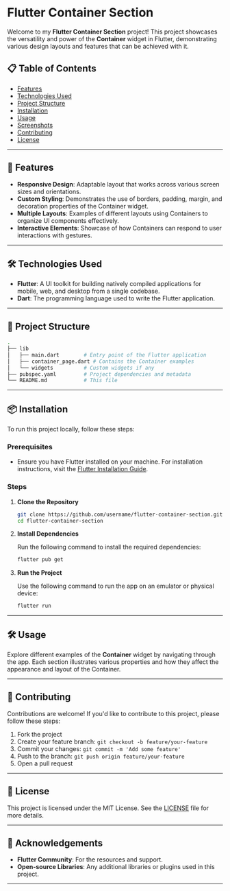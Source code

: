 


# Flutter Container Section

Welcome to my **Flutter Container Section** project! This project showcases the versatility and power of the **Container** widget in Flutter, demonstrating various design layouts and features that can be achieved with it.

## 📋 Table of Contents

- [Features](#features)
- [Technologies Used](#technologies-used)
- [Project Structure](#project-structure)
- [Installation](#installation)
- [Usage](#usage)
- [Screenshots](#screenshots)
- [Contributing](#contributing)
- [License](#license)

---

## 🚀 Features

- **Responsive Design**: Adaptable layout that works across various screen sizes and orientations.
- **Custom Styling**: Demonstrates the use of borders, padding, margin, and decoration properties of the Container widget.
- **Multiple Layouts**: Examples of different layouts using Containers to organize UI components effectively.
- **Interactive Elements**: Showcase of how Containers can respond to user interactions with gestures.

---

## 🛠️ Technologies Used

- **Flutter**: A UI toolkit for building natively compiled applications for mobile, web, and desktop from a single codebase.
- **Dart**: The programming language used to write the Flutter application.

---

## 📂 Project Structure

```bash
.
├── lib
│   ├── main.dart        # Entry point of the Flutter application
│   ├── container_page.dart # Contains the Container examples
│   └── widgets          # Custom widgets if any
├── pubspec.yaml         # Project dependencies and metadata
└── README.md            # This file
```

---

## 📦 Installation

To run this project locally, follow these steps:

### Prerequisites
- Ensure you have Flutter installed on your machine. For installation instructions, visit the [Flutter Installation Guide](https://flutter.dev/docs/get-started/install).

### Steps

1. **Clone the Repository**

   ```bash
   git clone https://github.com/username/flutter-container-section.git
   cd flutter-container-section
   ```

2. **Install Dependencies**

   Run the following command to install the required dependencies:

   ```bash
   flutter pub get
   ```

3. **Run the Project**

   Use the following command to run the app on an emulator or physical device:

   ```bash
   flutter run
   ```

---

## 🛠️ Usage

Explore different examples of the **Container** widget by navigating through the app. Each section illustrates various properties and how they affect the appearance and layout of the Container.

---


## 🤝 Contributing

Contributions are welcome! If you'd like to contribute to this project, please follow these steps:

1. Fork the project
2. Create your feature branch: `git checkout -b feature/your-feature`
3. Commit your changes: `git commit -m 'Add some feature'`
4. Push to the branch: `git push origin feature/your-feature`
5. Open a pull request

---

## 📝 License

This project is licensed under the MIT License. See the [LICENSE](LICENSE) file for more details.

---

## 🙌 Acknowledgements

- **Flutter Community**: For the resources and support.
- **Open-source Libraries**: Any additional libraries or plugins used in this project.

---

